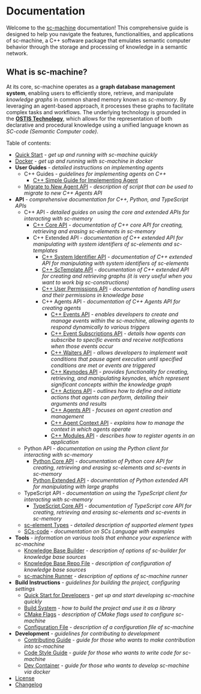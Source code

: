 # Documentation

Welcome to the [sc-machine](https://github.com/ostis-ai/sc-machine) documentation! This comprehensive guide is designed to help you navigate the features, functionalities, and applications of sc-machine, a C++ software package that emulates semantic computer behavior through the storage and processing of knowledge in a semantic network.

## What is sc-machine?  

At its core, sc-machine operates as a **graph database management system**, enabling users to efficiently store, retrieve, and manipulate *knowledge graphs* in common shared memory known as *sc-memory*. By leveraging an agent-based approach, it processes these graphs to facilitate complex tasks and workflows. The underlying technology is grounded in the [**OSTIS Technology**](https://github.com/ostis-ai), which allows for the representation of both declarative and procedural knowledge using a unified language known as *SC-code (Semantic Computer code)*.

Table of contents:

- [Quick Start](quick_start.md) - *get up and running with sc-machine quickly*
- [Docker](docker.md) - *get up and running with sc-machine in docker*
- **User Guides** - *detailed instructions on implementing agents*
    * C++ Guides - *guidelines for implementing agents on C++*
        * [C++ Simple Guide for Implementing Agent](sc-memory/api/cpp/guides/simple_guide_for_implementing_agent.md)
    * [Migrate to New Agent API](sc-tools/migrate_to_new_agent_api.md) - *description of script that can be used to migrate to new C++ Agents API*
- **API** - *comprehensive documentation for C++, Python, and TypeScript APIs*
    * C++ API - *detailed guides on using the core and extended APIs for interacting with sc-memory*
        * [C++ Core API](sc-memory/api/cpp/core/api.md) - *documentation of C++ core API for creating, retrieving and erasing sc-elements in sc-memory*
        * C++ Extended API - *documentation of C++ extended API for manipulating with system identifiers of sc-elements and sc-templates*
            * [C++ System Identifier API](sc-memory/api/cpp/extended/helper_api.md) - *documentation of C++ extended API for manipulating with system identifiers of sc-elements*
            * [C++ ScTemplate API](sc-memory/api/cpp/extended/template_api.md) - *documentation of C++ extended API for creating and retrieving graphs (it is very useful when you want to work big sc-constructions)*
            * [C++ User Permissions API](sc-memory/api/cpp/extended/permissions_api.md) - *documentation of handling users and their permissions in knowledge base*
            * C++ Agents API - *documentation of C++ Agents API for creating agents*
                * [C++ Events API](sc-memory/api/cpp/extended/agents/events.md) - *enables developers to create and manage events within the sc-machine, allowing agents to respond dynamically to various triggers*
                * [C++ Event Subscriptions API](sc-memory/api/cpp/extended/agents/event_subscriptions.md) - *details how agents can subscribe to specific events and receive notifications when those events occur*
                * [C++ Waiters API](sc-memory/api/cpp/extended/agents/waiters.md) - *allows developers to implement wait conditions that pause agent execution until specified conditions are met or events are triggered*
                * [C++ Keynodes API](sc-memory/api/cpp/extended/agents/keynodes.md) - *provides functionality for creating, retrieving, and manipulating keynodes, which represent significant concepts within the knowledge graph*
                * [C++ Actions API](sc-memory/api/cpp/extended/agents/actions.md) - *outlines how to define and initiate actions that agents can perform, detailing their arguments and results*
                * [C++ Agents API](sc-memory/api/cpp/extended/agents/agents.md) - *focuses on agent creation and management*
                * [C++ Agent Context API](sc-memory/api/cpp/extended/agents/agent_context.md) - *explains how to manage the context in which agents operate*
                * [C++ Modules API](sc-memory/api/cpp/extended/agents/modules.md) - *describes how to register agents in an application*
    * Python API - *documentation on using the Python client for interacting with sc-memory*
        * [Python Core API](https://github.com/ostis-ai/py-sc-client) - *documentation of Python core API for creating, retrieving and erasing sc-elements and sc-events in sc-memory*
        * [Python Extended API](https://github.com/ostis-ai/py-sc-kpm) - *documentation of Python extended API for manipulating with large graphs*
    * TypeScript API - *documentation on using the TypeScript client for interacting with sc-memory*
        * [TypeScript Core API](https://github.com/ostis-ai/ts-sc-client) - *documentation of TypeScript core API for creating, retrieving and erasing sc-elements and sc-events in sc-memory*
    * [sc-element Types](scs/sc_element_types.md) - *detailed description of supported element types*
    * [SCs-code](scs/scs.md) - *documentation on SCs Language with examples*
- **Tools** - *information on various tools that enhance your experience with sc-machine*
    * [Knowledge Base Builder](sc-tools/sc_builder.md) - *description of options of sc-builder for knowledge base sources*
    * [Knowledge Base Repo File](sc-tools/kb_repo_file.md) - *description of configuration of knowledge base sources*
    * [sc-machine Runner](sc-tools/sc_machine.md) - *description of options of sc-machine runner*
- **Build Instructions** - *guidelines for building the project, configuring settings*
    * [Quick Start for Developers](build/quick_start.md) - *get up and start developing sc-machine quickly*
    * [Build System](build/build_system.md) - *how to build the project and use it as a library*
    * [CMake Flags](build/cmake_flags.md) - *description of CMake flags used to configure sc-machine*
    * [Configuration File](build/config.md) - *description of a configuration file of sc-machine*
- **Development** - *guidelines for contributing to development*
    * [Contributing Guide](CONTRIBUTING.md) - *guide for those who wants to make contribution into sc-machine*
    * [Code Style Guide](dev/codestyle.md) - *guide for those who wants to write code for sc-machine*
    * [Dev Container](dev/devcontainer.md) - *guide for those who wants to develop sc-machine via docker*
- [License](https://github.com/ostis-ai/sc-machine/blob/main/COPYING.MIT)
- [Changelog](changelog.md)
